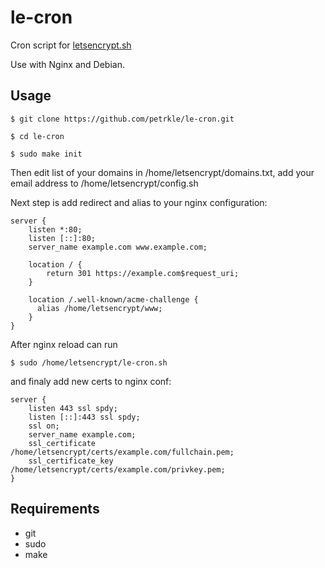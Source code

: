 # le-cron #

Cron script for [letsencrypt.sh](https://github.com/lukas2511/letsencrypt.sh)

Use with Nginx and Debian.

## Usage ##

	$ git clone https://github.com/petrkle/le-cron.git

	$ cd le-cron

	$ sudo make init

Then edit list of your domains in /home/letsencrypt/domains.txt, add
your email address to /home/letsencrypt/config.sh

Next step is add redirect and alias to your nginx configuration:

	server {
	    listen *:80;
	    listen [::]:80;
	    server_name example.com www.example.com;
	
	    location / {
	        return 301 https://example.com$request_uri;
	    }
	
	    location /.well-known/acme-challenge {
	      alias /home/letsencrypt/www;
	    }
	}

After nginx reload can run

	$ sudo /home/letsencrypt/le-cron.sh

and finaly add new certs to nginx conf:

	server {
	    listen 443 ssl spdy;
	    listen [::]:443 ssl spdy;
	    ssl on;
	    server_name example.com;
	    ssl_certificate      /home/letsencrypt/certs/example.com/fullchain.pem;
	    ssl_certificate_key  /home/letsencrypt/certs/example.com/privkey.pem;
	}

## Requirements ##

 * git
 * sudo
 * make
